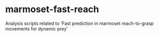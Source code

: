 # marmoset-fast-reach
Analysis scripts related to 'Fast prediction in marmoset reach-to-grasp movements for dynamic prey'
